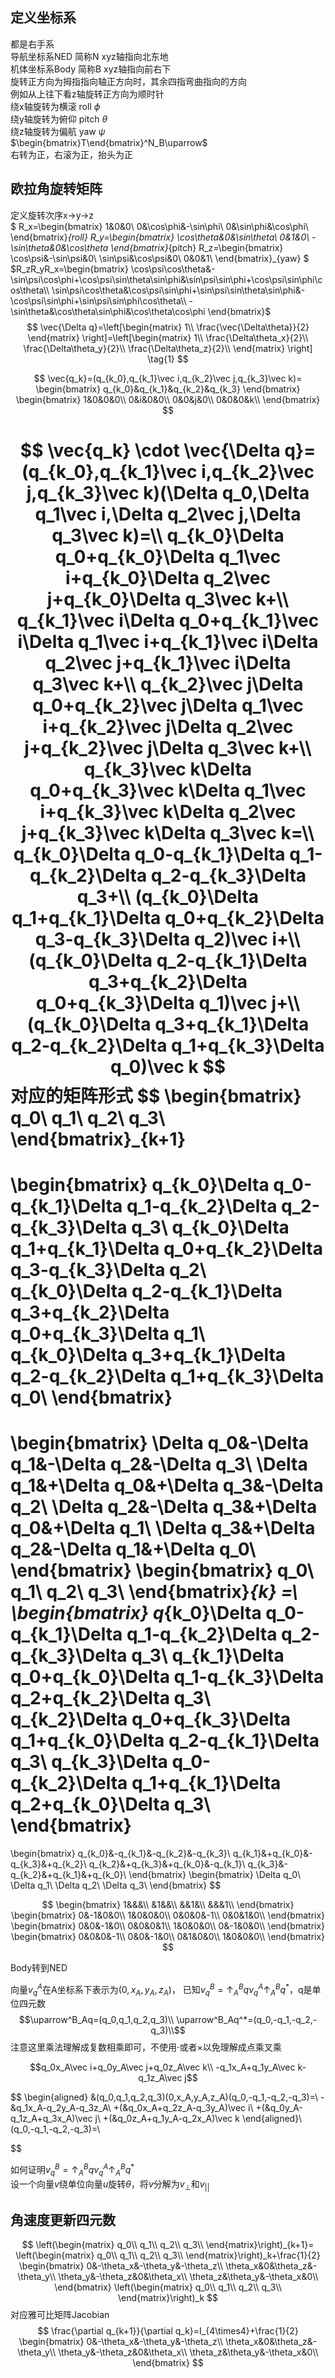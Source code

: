 ## 定义坐标系
都是右手系\
导航坐标系NED 简称N xyz轴指向北东地\
机体坐标系Body 简称B xyz轴指向前右下\
旋转正方向为拇指指向轴正方向时，其余四指弯曲指向的方向\
例如从上往下看z轴旋转正方向为顺时针\
绕x轴旋转为横滚 roll $\phi$ \
绕y轴旋转为俯仰 pitch $\theta$ \
绕z轴旋转为偏航 yaw $\psi$ \
$\begin{bmatrix}T\end{bmatrix}^N_B\uparrow$ \
右转为正，右滚为正，抬头为正
## 欧拉角旋转矩阵
定义旋转次序x->y->z \
$
R_x=\begin{bmatrix}
1&0&0\\
0&\cos\phi&-\sin\phi\\
0&\sin\phi&\cos\phi\\
\end{bmatrix}_{roll}
R_y=\begin{bmatrix}
\cos\theta&0&\sin\theta\\
0&1&0\\
-\sin\theta&0&\cos\theta
\end{bmatrix}_{pitch}
R_z=\begin{bmatrix}
\cos\psi&-\sin\psi&0\\
\sin\psi&\cos\psi&0\\
0&0&1\\
\end{bmatrix}_{yaw}
$ \
$R_zR_yR_x=\begin{bmatrix}
\cos\psi\cos\theta&-\sin\psi\cos\phi+\cos\psi\sin\theta\sin\phi&\sin\psi\sin\phi+\cos\psi\sin\phi\cos\theta\\
\sin\psi\cos\theta&\cos\psi\sin\phi+\sin\psi\sin\theta\sin\phi&-\cos\psi\sin\phi+\sin\psi\sin\phi\cos\theta\\
-\sin\theta&\cos\theta\sin\phi&\cos\theta\cos\phi
\end{bmatrix}$
$$
\vec{\Delta q}=\left[\begin{matrix}
1\\
\frac{\vec{\Delta\theta}}{2}
\end{matrix} \right]=\left[\begin{matrix}
1\\
\frac{\Delta\theta_x}{2}\\
\frac{\Delta\theta_y}{2}\\
\frac{\Delta\theta_z}{2}\\
\end{matrix} \right] \tag{1}
$$

$$
\vec{q_k}=(q_{k_0},q_{k_1}\vec i,q_{k_2}\vec j,q_{k_3}\vec k)=
\begin{bmatrix}
q_{k_0}&q_{k_1}&q_{k_2}&q_{k_3}
\end{bmatrix}
\begin{bmatrix}
1&0&0&0\\
0&i&0&0\\
0&0&j&0\\
0&0&0&k\\
\end{bmatrix}
$$

$$
\vec{q_k} \cdot \vec{\Delta q}=(q_{k_0},q_{k_1}\vec i,q_{k_2}\vec j,q_{k_3}\vec k)(\Delta q_0,\Delta q_1\vec i,\Delta q_2\vec j,\Delta q_3\vec k)=\\
q_{k_0}\Delta q_0+q_{k_0}\Delta q_1\vec i+q_{k_0}\Delta q_2\vec j+q_{k_0}\Delta q_3\vec k+\\
q_{k_1}\vec i\Delta q_0+q_{k_1}\vec i\Delta q_1\vec i+q_{k_1}\vec i\Delta q_2\vec j+q_{k_1}\vec i\Delta q_3\vec k+\\
q_{k_2}\vec j\Delta q_0+q_{k_2}\vec j\Delta q_1\vec i+q_{k_2}\vec j\Delta q_2\vec j+q_{k_2}\vec j\Delta q_3\vec k+\\
q_{k_3}\vec k\Delta q_0+q_{k_3}\vec k\Delta q_1\vec i+q_{k_3}\vec k\Delta q_2\vec j+q_{k_3}\vec k\Delta q_3\vec k=\\
q_{k_0}\Delta q_0-q_{k_1}\Delta q_1-q_{k_2}\Delta q_2-q_{k_3}\Delta q_3+\\
(q_{k_0}\Delta q_1+q_{k_1}\Delta q_0+q_{k_2}\Delta q_3-q_{k_3}\Delta q_2)\vec i+\\
(q_{k_0}\Delta q_2-q_{k_1}\Delta q_3+q_{k_2}\Delta q_0+q_{k_3}\Delta q_1)\vec j+\\
(q_{k_0}\Delta q_3+q_{k_1}\Delta q_2-q_{k_2}\Delta q_1+q_{k_3}\Delta q_0)\vec k
$$
对应的矩阵形式
$$
\begin{bmatrix}
q_0\\
q_1\\
q_2\\
q_3\\
\end{bmatrix}_{k+1}
=
\begin{bmatrix}
q_{k_0}\Delta q_0-q_{k_1}\Delta q_1-q_{k_2}\Delta q_2-q_{k_3}\Delta q_3\\
q_{k_0}\Delta q_1+q_{k_1}\Delta q_0+q_{k_2}\Delta q_3-q_{k_3}\Delta q_2\\
q_{k_0}\Delta q_2-q_{k_1}\Delta q_3+q_{k_2}\Delta q_0+q_{k_3}\Delta q_1\\
q_{k_0}\Delta q_3+q_{k_1}\Delta q_2-q_{k_2}\Delta q_1+q_{k_3}\Delta q_0\\
\end{bmatrix}
=
\begin{bmatrix}
\Delta q_0&-\Delta q_1&-\Delta q_2&-\Delta q_3\\
\Delta q_1&+\Delta q_0&+\Delta q_3&-\Delta q_2\\
\Delta q_2&-\Delta q_3&+\Delta q_0&+\Delta q_1\\
\Delta q_3&+\Delta q_2&-\Delta q_1&+\Delta q_0\\
\end{bmatrix}
\begin{bmatrix}
q_0\\
q_1\\
q_2\\
q_3\\
\end{bmatrix}_{k}
=\\
\begin{bmatrix}
q_{k_0}\Delta q_0-q_{k_1}\Delta q_1-q_{k_2}\Delta q_2-q_{k_3}\Delta q_3\\
q_{k_1}\Delta q_0+q_{k_0}\Delta q_1-q_{k_3}\Delta q_2+q_{k_2}\Delta q_3\\
q_{k_2}\Delta q_0+q_{k_3}\Delta q_1+q_{k_0}\Delta q_2-q_{k_1}\Delta q_3\\
q_{k_3}\Delta q_0-q_{k_2}\Delta q_1+q_{k_1}\Delta q_2+q_{k_0}\Delta q_3\\
\end{bmatrix}
=
\begin{bmatrix}
q_{k_0}&-q_{k_1}&-q_{k_2}&-q_{k_3}\\
q_{k_1}&+q_{k_0}&-q_{k_3}&+q_{k_2}\\
q_{k_2}&+q_{k_3}&+q_{k_0}&-q_{k_1}\\
q_{k_3}&-q_{k_2}&+q_{k_1}&+q_{k_0}\\
\end{bmatrix}
\begin{bmatrix}
\Delta q_0\\
\Delta q_1\\
\Delta q_2\\
\Delta q_3\\
\end{bmatrix}
$$

$$
\begin{bmatrix}
1&&&\\
&1&&\\
&&1&\\
&&&1\\
\end{bmatrix}
\begin{bmatrix}
0&-1&0&0\\
1&0&0&0\\
0&0&0&-1\\
0&0&1&0\\
\end{bmatrix}
\begin{bmatrix}
0&0&-1&0\\
0&0&0&1\\
1&0&0&0\\
0&-1&0&0\\
\end{bmatrix}
\begin{bmatrix}
0&0&0&-1\\
0&0&-1&0\\
0&1&0&0\\
1&0&0&0\\
\end{bmatrix}
$$

Body转到NED

向量$v^A_q$在A坐标系下表示为$(0,x_A,y_A,z_A)$，
已知$v^B_q=\uparrow^B_Aqv^A_q\uparrow^B_Aq^*$，q是单位四元数
$$\uparrow^B_Aq=(q_0,q_1,q_2,q_3)\\
\uparrow^B_Aq^*=(q_0,-q_1,-q_2,-q_3)\\$$
注意这里乘法理解成复数相乘即可，不使用$\cdot$或者$\times$以免理解成点乘叉乘

$$q_0x_A\vec i+q_0y_A\vec j+q_0z_A\vec k\\
-q_1x_A+q_1y_A\vec k-q_1z_A\vec j$$

$$
\begin{aligned}
&(q_0,q_1,q_2,q_3)(0,x_A,y_A,z_A)(q_0,-q_1,-q_2,-q_3)=\\
-&q_1x_A-q_2y_A-q_3z_A\\
+(&q_0x_A+q_2z_A-q_3y_A)\vec i\\
+(&q_0y_A-q_1z_A+q_3x_A)\vec j\\
+(&q_0z_A+q_1y_A-q_2x_A)\vec k
\end{aligned}\\
(q_0,-q_1,-q_2,-q_3)=\\

$$

如何证明$v^B_q=\uparrow^B_Aqv^A_q\uparrow^B_Aq^*$ \
设一个向量$v$绕单位向量$u$旋转$\theta$，将$v$分解为$v_\bot$和$v_{||}$

## 角速度更新四元数
$$
\left(\begin{matrix}
q_0\\
q_1\\
q_2\\
q_3\\
\end{matrix}\right)_{k+1}=
\left(\begin{matrix}
q_0\\
q_1\\
q_2\\
q_3\\
\end{matrix}\right)_k+\frac{1}{2}
\begin{bmatrix}
0&-\theta_x&-\theta_y&-\theta_z\\
\theta_x&0&\theta_z&-\theta_y\\
\theta_y&-\theta_z&0&\theta_x\\
\theta_z&\theta_y&-\theta_x&0\\
\end{bmatrix}
\left(\begin{matrix}
q_0\\
q_1\\
q_2\\
q_3\\
\end{matrix}\right)_k
$$
对应雅可比矩阵Jacobian
$$
\frac{\partial q_{k+1}}{\partial q_k}=I_{4\times4}+\frac{1}{2}
\begin{bmatrix}
0&-\theta_x&-\theta_y&-\theta_z\\
\theta_x&0&\theta_z&-\theta_y\\
\theta_y&-\theta_z&0&\theta_x\\
\theta_z&\theta_y&-\theta_x&0\\
\end{bmatrix}
$$